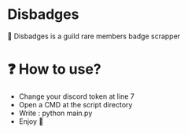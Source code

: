 # Disbadges

💎 Disbadges is a guild rare members badge scrapper

# ❓ How to use?

- Change your discord token at line 7
- Open a CMD at the script directory
- Write : python main.py 
- Enjoy 🎈
